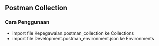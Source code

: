 ## Postman Collection

### Cara Penggunaan

- import file Kepegawaian.postman_collection ke Collections
- import file Development.postman_environment.json ke Environments
